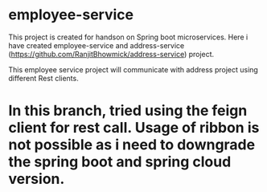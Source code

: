 # employee-service

This project is created for handson on Spring boot microservices.
Here i have created employee-service and address-service (https://github.com/RanjitBhowmick/address-service) project.

This employee service project will communicate with address project using different Rest clients.

# In this branch, tried using the feign client for rest call. Usage of ribbon is not possible as i need to downgrade the spring boot and spring cloud version.

